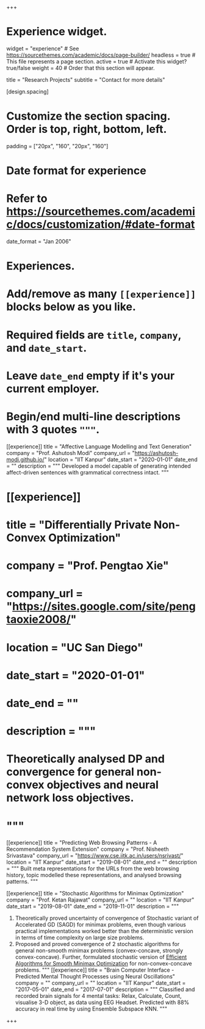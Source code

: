 +++
# Experience widget.
widget = "experience"  # See https://sourcethemes.com/academic/docs/page-builder/
headless = true  # This file represents a page section.
active = true  # Activate this widget? true/false
weight = 40  # Order that this section will appear.

title = "Research Projects"
subtitle = "Contact for more details"


[design.spacing]
  # Customize the section spacing. Order is top, right, bottom, left.
  padding = ["20px", "160", "20px", "160"]
  

# Date format for experience
#   Refer to https://sourcethemes.com/academic/docs/customization/#date-format
date_format = "Jan 2006"

# Experiences.
#   Add/remove as many `[[experience]]` blocks below as you like.
#   Required fields are `title`, `company`, and `date_start`.
#   Leave `date_end` empty if it's your current employer.
#   Begin/end multi-line descriptions with 3 quotes `"""`.

[[experience]]
  title = "Affective Language Modelling and Text Generation"
  company = "Prof. Ashutosh Modi"
  company_url = "https://ashutosh-modi.github.io/"
  location = "IIT Kanpur"
  date_start = "2020-01-01"
  date_end = ""
  description = """ Developed a model capable of generating intended affect-driven sentences with grammatical correctness intact. """
  
# [[experience]]
#  title = "Differentially Private Non-Convex Optimization"
 # company = "Prof. Pengtao Xie"
 # company_url = "https://sites.google.com/site/pengtaoxie2008/"
#  location = "UC San Diego"
#  date_start = "2020-01-01"
#  date_end = ""
#  description = """
#  Theoretically analysed DP and convergence for general non-convex objectives and neural network loss objectives.
#  """
  
[[experience]]
  title = "Predicting Web Browsing Patterns - A Recommendation System Extension"
  company = "Prof. Nisheeth Srivastava"
  company_url = "https://www.cse.iitk.ac.in/users/nsrivast/"
  location = "IIT Kanpur"
  date_start = "2019-08-01"
  date_end = ""
  description = """
  Built meta representations for the URLs from the web browsing history, topic modelled these representations, and analysed browsing patterns.
  """
  
[[experience]]
  title = "Stochastic Algorithms for Minimax Optimization"
  company = "Prof. Ketan Rajawat"
  company_url = ""
  location = "IIT Kanpur"
  date_start = "2019-08-01"
  date_end = "2019-11-01"
  description = """
  1. Theoretically proved uncertainty of convergence of Stochastic variant of Accelerated GD (SAGD) for minimax problems, even though various practical implementations worked better than the deterministic version in terms of time complexity on large size problems.
  2. Proposed and proved convergence of 2 stochastic algorithms for general non-smooth minimax problems (convex-concave, strongly convex-concave). Further, formulated stochastic version of [Efficient Algorithms for Smooth Minimax Optimization](https://arxiv.org/abs/1907.01543) for non-convex-concave problems.
  """
[[experience]]
  title = "Brain Computer Interface - Predicted Mental Thought Processes using Neural Oscillations"
  company = ""
  company_url = ""
  location = "IIT Kanpur"
  date_start = "2017-05-01"
  date_end = "2017-07-01"
  description = """
  Classified and recorded brain signals for 4 mental tasks: Relax, Calculate, Count, visualise 3-D object, as data using EEG Headset. Predicted with 88% accuracy in real time by using Ensemble Subspace KNN.
  """

+++
